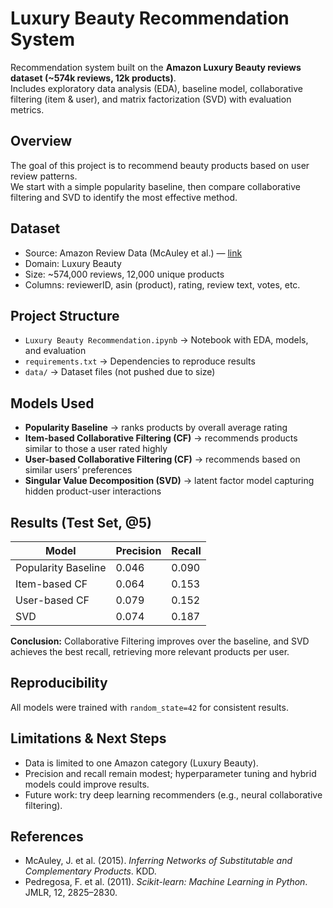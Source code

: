 # Luxury Beauty Recommendation System
Recommendation system built on the **Amazon Luxury Beauty reviews dataset (~574k reviews, 12k products)**.  
Includes exploratory data analysis (EDA), baseline model, collaborative filtering (item & user), and matrix factorization (SVD) with evaluation metrics.

## Overview
The goal of this project is to recommend beauty products based on user review patterns.  
We start with a simple popularity baseline, then compare collaborative filtering and SVD to identify the most effective method.

## Dataset
- Source: Amazon Review Data (McAuley et al.) — [link](https://cseweb.ucsd.edu/~jmcauley/datasets.html#amazon_reviews)  
- Domain: Luxury Beauty  
- Size: ~574,000 reviews, 12,000 unique products  
- Columns: reviewerID, asin (product), rating, review text, votes, etc.

## Project Structure
- `Luxury Beauty Recommendation.ipynb` → Notebook with EDA, models, and evaluation  
- `requirements.txt` → Dependencies to reproduce results  
- `data/` → Dataset files (not pushed due to size)

## Models Used
- **Popularity Baseline** → ranks products by overall average rating  
- **Item-based Collaborative Filtering (CF)** → recommends products similar to those a user rated highly  
- **User-based Collaborative Filtering (CF)** → recommends based on similar users’ preferences  
- **Singular Value Decomposition (SVD)** → latent factor model capturing hidden product-user interactions  

## Results (Test Set, @5)
| Model              | Precision | Recall |
|--------------------|-----------|--------|
| Popularity Baseline | 0.046     | 0.090  |
| Item-based CF      | 0.064     | 0.153  |
| User-based CF      | 0.079     | 0.152  |
| SVD                | 0.074     | 0.187  |

**Conclusion:** Collaborative Filtering improves over the baseline, and SVD achieves the best recall, retrieving more relevant products per user.

## Reproducibility
All models were trained with `random_state=42` for consistent results.

## Limitations & Next Steps
- Data is limited to one Amazon category (Luxury Beauty).  
- Precision and recall remain modest; hyperparameter tuning and hybrid models could improve results.  
- Future work: try deep learning recommenders (e.g., neural collaborative filtering).

## References
- McAuley, J. et al. (2015). *Inferring Networks of Substitutable and Complementary Products*. KDD.  
- Pedregosa, F. et al. (2011). *Scikit-learn: Machine Learning in Python*. JMLR, 12, 2825–2830.  